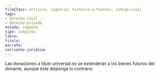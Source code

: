 ```yaml
---
fileClass: articulo, vigencia, historia-y-fuentes, codigo-civil
tags:
- derecho-civil
- derecho-privado
estado: vigente
tipo: completo
libro:
titulo:
parrafo:
corriente-juridica:
---
```

Las donaciones a título universal no se extenderán a los bienes futuros del donante, aunque éste disponga lo contrario.